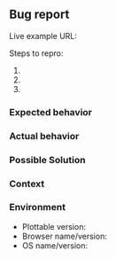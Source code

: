 <!--

Thanks for your interest in Plottable. For quickest turnaround on bugs, please create a live example
(jsfiddle, codepen, etc) that reproduces the faulty behavior.

Is this a support question? Please ask on the Gitter chat channel: gitter.im/palantir/plottable

Delete this template for feature requests.

-->

## Bug report

Live example URL:

Steps to repro:
1. <!-- fill this out -->
1. <!-- fill this out -->
1. <!-- fill this out -->

### Expected behavior
<!--- Tell us what should happen -->

### Actual behavior
<!--- Tell us what happens instead of the expected behavior -->

### Possible Solution
<!--- Not obligatory, but suggest a fix/reason for the bug -->

### Context
<!--- How has this issue affected you? What are you trying to accomplish? -->
<!--- Providing context helps us come up with a solution that is most useful in the real world -->

### Environment
<!--- Include as many relevant details about the environment you experienced the bug in -->

- Plottable version:
- Browser name/version:
- OS name/version:
